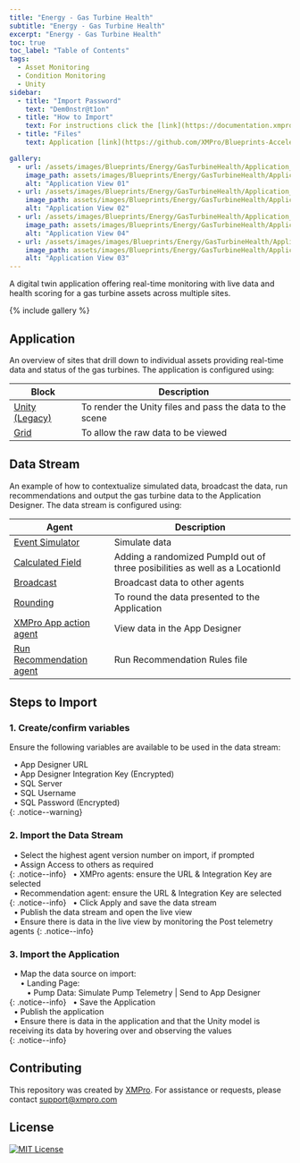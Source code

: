 ```yaml
---
title: "Energy - Gas Turbine Health"
subtitle: "Energy - Gas Turbine Health"
excerpt: "Energy - Gas Turbine Health"
toc: true
toc_label: "Table of Contents"
tags:
  - Asset Monitoring
  - Condition Monitoring
  - Unity
sidebar:
  - title: "Import Password"
    text: "Dem0nstr@t1on"
  - title: "How to Import"
    text: For instructions click the [link](https://documentation.xmpro.com/how-tos/import-export-and-clone#importing "Click Here")
  - title: "Files"
    text: Application [link](https://github.com/XMPro/Blueprints-Accelerators-Patterns/blob/master/Blueprints/Energy%20-%20Gas%20Turbine%20Health/Application/Gas%20Turbine%20Health.xapp "Click Here") <br />Template [link](https://github.com/XMPro/Blueprints-Accelerators-Patterns/blob/master/Blueprints/Energy%20-%20Gas%20Turbine%20Health/Template/Gas%20Turbine%20Health.xtml "Click Here") <br /><br />Recommend - Bearing Alerts [link](https://github.com/XMPro/Blueprints-Accelerators-Patterns/blob/master/Blueprints/Energy%20-%20Gas%20Turbine%20Health/Recommendation/Bearing%20Alerts.xr "Click Here") <br />Recommend - Dry Gas Seal [link](https://github.com/XMPro/Blueprints-Accelerators-Patterns/blob/master/Blueprints/Energy%20-%20Gas%20Turbine%20Health/Recommendation/Dry%20Gas%20Seal%20System.xr "Click Here") <br />Recommend - Motor Winding [link](https://github.com/XMPro/Blueprints-Accelerators-Patterns/blob/master/Blueprints/Energy%20-%20Gas%20Turbine%20Health/Recommendation/Motor%20Winding%20Temperature.xr "Click Here") <br /><br />Data Stream [link](https://github.com/XMPro/Blueprints-Accelerators-Patterns/blob/master/Blueprints/Energy%20-%20Gas%20Turbine%20Health/Data%20Stream/Gas%20Turbine%20Telemetry.xuc "Click Here")<br /><br />SQL Scripts - Gas Turbine [link](https://github.com/XMPro/Blueprints-Accelerators-Patterns/blob/master/Blueprints/Energy%20-%20Gas%20Turbine%20Health/SQL%20Scripts/DemoGasTurbine.sql "Click Here")<br />SQL Scripts - Work Order etc [link](https://github.com/XMPro/Blueprints-Accelerators-Patterns/blob/master/Blueprints/Energy%20-%20Gas%20Turbine%20Health/SQL%20Scripts/DemoWorkManagementCompressor.sql "Click Here")

gallery:
  - url: /assets/images/Blueprints/Energy/GasTurbineHealth/Application_01.png
    image_path: assets/images/Blueprints/Energy/GasTurbineHealth/Application_01.png
    alt: "Application View 01"
  - url: /assets/images/Blueprints/Energy/GasTurbineHealth/Application_02.png
    image_path: assets/images/Blueprints/Energy/GasTurbineHealth/Application_02.png
    alt: "Application View 02"
  - url: /assets/images/Blueprints/Energy/GasTurbineHealth/Application_04.png
    image_path: assets/images/Blueprints/Energy/GasTurbineHealth/Application_04.png
    alt: "Application View 04"
  - url: /assets/images/images/Blueprints/Energy/GasTurbineHealth/Application_03.png
    image_path: assets/images/Blueprints/Energy/GasTurbineHealth/Application_03.png
    alt: "Application View 03"
---
```


A digital twin application offering real-time monitoring with live data and health scoring for a gas turbine assets across multiple sites.

{% include gallery %}

## Application
An overview of sites that drill down to individual assets providing real-time data and status of the gas turbines.  The application is configured using: 

| Block                     | Description                                                  |
| --------                  | ------------------------------------------------------------ |
| <a href="https://documentation.xmpro.com/blocks-toolbox/visualizations/unity-1" target="_blank">Unity (Legacy)</a>     | To render the Unity files and pass the data to the scene                    |
| <a href="https://documentation.xmpro.com/blocks-toolbox/basic/data-grid" target="_blank">Grid</a>              | To allow the raw data to be viewed           |

## Data Stream
An example of how to contextualize simulated data, broadcast the data, run recommendations and output the gas turbine data to the Application Designer. The data stream is configured using: 

| Agent                     | Description                                                  |
| --------                  | ------------------------------------------------------------ |
| <a href="https://xmpro.gitbook.io/event-simulator/" target="_blank">Event Simulator</a>         | Simulate data           |
| <a href="https://xmpro.gitbook.io/calculated-field/" target="_blank">Calculated Field</a>         | Adding a randomized PumpId out of three posibilities as well as a LocationId           |
| <a href="https://xmpro.gitbook.io/broadcast/" target="_blank">Broadcast</a>         | Broadcast data to other agents           |
| <a href="https://xmpro.gitbook.io/rounding/" target="_blank">Rounding</a>         | To round the data presented to the Application           |
| <a href="https://xmpro.gitbook.io/xmpro-app/" target="_blank">XMPro App action agent</a>         | View data in the App Designer           |
| <a href="https://xmpro.gitbook.io/run-recommendation/" target="_blank">Run Recommendation agent</a>         | Run Recommendation Rules file           |

## Steps to Import

### 1. Create/confirm variables
Ensure the following variables are available to be used in the data stream:

&nbsp;&nbsp;&#8226; App Designer URL<br />
&nbsp;&nbsp;&#8226; App Designer Integration Key (Encrypted)<br />
&nbsp;&nbsp;&#8226; SQL Server<br />
&nbsp;&nbsp;&#8226; SQL Username<br />
&nbsp;&nbsp;&#8226; SQL Password (Encrypted)<br />
{: .notice--warning}

### 2. Import the Data Stream

&nbsp;&nbsp;&#8226; Select the highest agent version number on import, if prompted<br />
&nbsp;&nbsp;&#8226; Assign Access to others as required<br />
{: .notice--info}
&nbsp;&nbsp;&#8226; XMPro agents: ensure the URL & Integration Key are selected<br />
&nbsp;&nbsp;&#8226; Recommendation agent: ensure the URL & Integration Key are selected<br />
{: .notice--info}
&nbsp;&nbsp;&#8226; Click Apply and save the data stream<br />
&nbsp;&nbsp;&#8226; Publish the data stream and open the live view<br />
&nbsp;&nbsp;&#8226; Ensure there is data in the live view by monitoring the Post telemetry agents
{: .notice--info}

### 3. Import the Application

&nbsp;&nbsp;&#8226; Map the data source on import:<br />
&nbsp;&nbsp;&nbsp;&nbsp;&nbsp;&#8226; Landing Page:<br />
&nbsp;&nbsp;&nbsp;&nbsp;&nbsp;&nbsp;&nbsp;&nbsp;&#8226; Pump Data: Simulate Pump Telemetry | Send to App Designer<br />
{: .notice--info}
&nbsp;&nbsp;&#8226; Save the Application<br />
&nbsp;&nbsp;&#8226; Publish the application<br />
&nbsp;&nbsp;&#8226; Ensure there is data in the application and that the Unity model is receiving its data by hovering over and observing the values<br />
{: .notice--info}

## Contributing
This repository was created by <a href="https://xmpro.com/">XMPro</a>. For assistance or requests, please contact <a href="mailto:support@xmpro.com">support@xmpro.com</a>

## License
[![MIT License](https://img.shields.io/badge/License-MIT-green.svg)](https://choosealicense.com/licenses/mit/)